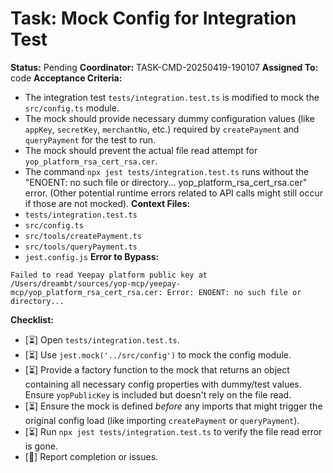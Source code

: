 # Task: Mock Config for Integration Test

**Status:** Pending
**Coordinator:** TASK-CMD-20250419-190107
**Assigned To:** code
**Acceptance Criteria:**
- The integration test `tests/integration.test.ts` is modified to mock the `src/config.ts` module.
- The mock should provide necessary dummy configuration values (like `appKey`, `secretKey`, `merchantNo`, etc.) required by `createPayment` and `queryPayment` for the test to run.
- The mock should prevent the actual file read attempt for `yop_platform_rsa_cert_rsa.cer`.
- The command `npx jest tests/integration.test.ts` runs without the "ENOENT: no such file or directory... yop_platform_rsa_cert_rsa.cer" error. (Other potential runtime errors related to API calls might still occur if those are not mocked).
**Context Files:**
- `tests/integration.test.ts`
- `src/config.ts`
- `src/tools/createPayment.ts`
- `src/tools/queryPayment.ts`
- `jest.config.js`
**Error to Bypass:**
```
Failed to read Yeepay platform public key at /Users/dreambt/sources/yop-mcp/yeepay-mcp/yop_platform_rsa_cert_rsa.cer: Error: ENOENT: no such file or directory...
```
**Checklist:**
- [⏳] Open `tests/integration.test.ts`.
- [⏳] Use `jest.mock('../src/config')` to mock the config module.
- [⏳] Provide a factory function to the mock that returns an object containing all necessary config properties with dummy/test values. Ensure `yopPublicKey` is included but doesn't rely on the file read.
- [⏳] Ensure the mock is defined *before* any imports that might trigger the original config load (like importing `createPayment` or `queryPayment`).
- [⏳] Run `npx jest tests/integration.test.ts` to verify the file read error is gone.
- [📣] Report completion or issues.